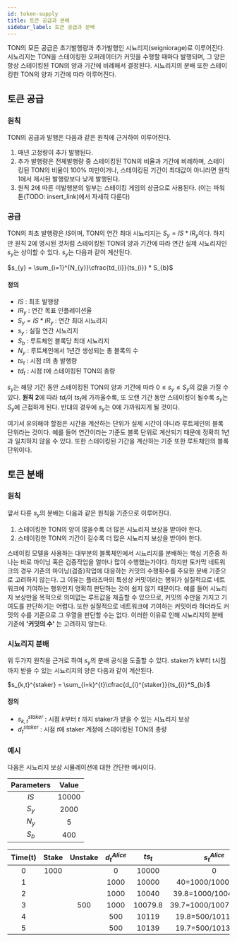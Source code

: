 ```yaml
---
id: token-supply
title: 토큰 공급과 분배
sidebar_label: 토큰 공급과 분배
---
```


TON의 모든 공급은 초기발행량과 추가발행인 시뇨리지(seigniorage)로 이루어진다. 시뇨리지는 TON을 스테이킹한 오퍼레이터가 커밋을 수행할 때마다 발행되며, 그 양은 항상 스테이킹된 TON의 양과 기간에 비례해서 결정된다. 시뇨리지의 분배 또한 스테이킹한 TON의 양과 기간에 따라 이루어진다.


## 토큰 공급


### 원칙
TON의 공급과 발행은 다음과 같은 원칙에 근거하여 이루어진다.

1. 매년 고정량이 추가 발행된다.
2. 추가 발행량은 전체발행량 중 스테이킹된 TON의 비율과 기간에 비례하며, 스테이킹된 TON의 비율이 100% 미만이거나, 스테이킹된 기간이 최대값이 아니라면 원칙 1에서 제시된 발행량보다 낮게 발행된다.
3. 원칙 2에 따른 미발행분의 일부는 스테이킹 게임의 상금으로 사용된다. (이는 파워톤(TODO: insert_link)에서 자세히 다룬다)

### 공급
TON의 최초 발행량은 $IS$이며, TON의 연간 최대 시뇨리지는 $S_{y} = IS*IR_{y}$이다. 하지만 원칙 2에 명시된 것처럼 스테이킹된 TON의 양과 기간에 따라 연간 실제 시뇨리지인 $s_{y}$는 상이할 수 있다. $s_{y}$는 다음과 같이 계산된다.

$s_{y} = \sum_{i=1}^{N_{y}}\cfrac{td_{i}}{ts_{i}} * S_{b}$

#### 정의
* $IS$ : 최초 발행량
* $IR_{y}$ : 연간 목표 인플레이션율
* $S_{y}  = IS*IR_{y}$ : 연간 최대 시뇨리지
* $s_{y}$ : 실질 연간 시뇨리지
* $S_{b}$ : 루트체인 블록당 최대 시뇨리지
* $N_{y}$ : 루트체인에서 1년간 생성되는 총 블록의 수
* $ts_{t}$ : 시점 $t$의 총 발행량
* $td_{t}$ : 시점 $t$에 스테이킹된 TON의 총량

$s_{y}$는 해당 기간 동안 스테이킹된 TON의 양과 기간에 따라 $0\leq{s_{y}}\leq{S_{y}}$의 값을 가질 수 있다. **원칙 2**에 따라 $td_{t}$이 $ts_{t}$에 가까울수록, 또 오랜 기간 동안 스테이킹이 될수록 $s_{y}$는 $S_{y}$에 근접하게 된다. 반대의 경우에 $s_{y}$는 0에 가까워지게 될 것이다.

여기서 유의해야 할점은 시간을 계산하는 단위가 실제 시간이 아니라 루트체인의 블록 단위라는 것이다. 예를 들어 연간이라는 기준도 블록 단위로 계산되기 때문에 정확히 1년과 일치하지 않을 수 있다. 또한 스테이킹된 기간을 계산하는 기준 또한 루트체인의 블록 단위이다.


## 토큰 분배

### 원칙
앞서 다룬 $s_{y}$의 분배는 다음과 같은 원칙을 기준으로 이루어진다.

1. 스테이킹한 TON의 양이 많을수록 더 많은 시뇨리지 보상을 받아야 한다.
2. 스테이킹한 TON의 기간이 길수록 더 많은 시뇨리지 보상을 받아야 한다.

스테이킹 모델을 사용하는 대부분의 블록체인에서 시뇨리지를 분배하는 핵심 기준중 하나는 바로 마이닝 혹은 검증작업을 얼마나 많이 수행했는가이다. 하지만 토카막 네트워크의 경우 기존의 마이닝(검증)작업에 대응하는 커밋의 수행횟수를 주요한 분배 기준으로 고려하지 않는다. 그 이유는 플라즈마의 특성상 커밋이라는 행위가 실질적으로 네트워크에 기여하는 행위인지 명확히 판단하는 것이 쉽지 않기 때문이다. 예를 들어 시뇨리지 보상만을 목적으로 의미없는 루트값을 제출할 수 있으므로, 커밋의 수만을 가지고 기여도를 판단하기는 어렵다. 또한 실질적으로 네트워크에 기여하는 커밋이라 하더라도 커밋의 수를 기준으로 그 우열을 판단할 수는 없다. 이러한 이유로 인해 시뇨리지의 분배 기준에 **'커밋의 수'** 는 고려하지 않는다.


### 시뇨리지 분배
위 두가지 원칙을 근거로 하여 $s_{y}$의 분배 공식을 도출할 수 있다. staker가 k부터 t시점까지 받을 수 있는 시뇨리지의 양은 다음과 같이 계산된다.

$s_{k,t}^{staker} = \sum_{i=k}^{t}\cfrac{d_{i}^{staker}}{ts_{i}}*S_{b}$

#### 정의
* $s_{k,t}^{staker}$ : 시점 $k$부터 $t$ 까지 staker가 받을 수 있는 시뇨리지 보상
* $d_{t}^{staker}$ : 시점 $t$에 staker 계정에 스테이킹된 TON의 총량


### 예시
다음은 시뇨리지 보상 시뮬레이션에 대한 간단한 예시이다.

| Parameters | Value |
|:----------:|:-----:|
|    $IS$    | 10000 |
|  $S_{y}$   | 2000  |
|  $N_{y}$   |   5   |
|  $S_{b}$   |  400  |



| Time(t) | Stake | Unstake | $d_{t}^{Alice}$ | $ts_{t}$ | $s_{t}^{Alice}$ |
|:-------:|:-----:|:-------:|:---------------:|:--------:|:---------------:|
|    0    | 1000  |         |        0        |  10000 |0                |
|    1    |       |         |      1000       |  10000 |40=1000/10000*400|
|    2    |       |         |      1000     |  10040 |39.8=1000/10040*400|
|    3    |       |   500   |      1000     |10079.8|39.7=1000/10079.8*400|
|    4    |       |         |       500       |  10119   |19.8=500/10119*400 |
|    5    |       |         |       500       |  10139   |19.7=500/10139*400 |